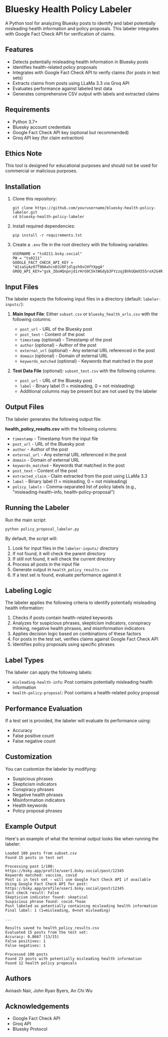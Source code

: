# Bluesky Health Policy Labeler

A Python tool for analyzing Bluesky posts to identify and label potentially misleading health information and policy proposals. This labeler integrates with Google Fact Check API for verification of claims.

## Features

- Detects potentially misleading health information in Bluesky posts
- Identifies health-related policy proposals
- Integrates with Google Fact Check API to verify claims (for posts in test sets)
- Extracts claims from posts using LLaMa 3.3 via Groq API
- Evaluates performance against labeled test data
- Generates comprehensive CSV output with labels and extracted claims

## Requirements

- Python 3.7+
- Bluesky account credentials
- Google Fact Check API key (optional but recommended)
- Groq API key (for claim extraction)

## Ethics Note

This tool is designed for educational purposes and should not be used for commercial or malicious purposes.

## Installation

1. Clone this repository:
   ```
   git clone https://github.com/yourusername/bluesky-health-policy-labeler.git
   cd bluesky-health-policy-labeler
   ```

2. Install required dependencies:
   ```
   pip install -r requirements.txt
   ```

3. Create a `.env` file in the root directory with the following variables:
   ```
   USERNAME = "ts0211.bsky.social"
   PW = "ts0211"
   GOOGLE_FACT_CHECK_API_KEY = "AIzaSyAz07T90AxhcnD3z0Fjdlgsh9sCHfYXpgA"
   GROQ_API_KEY="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"
   ```

## Input Files

The labeler expects the following input files in a directory (default: `labeler-inputs/`):

1. **Main Input File**: Either `subset.csv` or `bluesky_health_urls.csv` with the following columns:
   - `post_url` - URL of the Bluesky post
   - `post_text` - Content of the post
   - `timestamp` (optional) - Timestamp of the post
   - `author` (optional) - Author of the post
   - `external_url` (optional) - Any external URL referenced in the post
   - `domain` (optional) - Domain of external URL
   - `keywords_matched` (optional) - Keywords that matched in the post

2. **Test Data File** (optional): `subset_test.csv` with the following columns:
   - `post_url` - URL of the Bluesky post
   - `label` - Binary label (1 = misleading, 0 = not misleading)
   - Additional columns may be present but are not used by the labeler

## Output Files

The labeler generates the following output file:

**health_policy_results.csv** with the following columns:
- `timestamp` - Timestamp from the input file
- `post_url` - URL of the Bluesky post
- `author` - Author of the post
- `external_url` - Any external URL referenced in the post
- `domain` - Domain of external URL
- `keywords_matched` - Keywords that matched in the post
- `post_text` - Content of the post
- `extracted_claim` - Claim extracted from the post using LLaMa 3.3
- `label` - Binary label (1 = misleading, 0 = not misleading)
- `policy_labels` - Comma-separated list of policy labels (e.g., "misleading-health-info, health-policy-proposal")

## Running the Labeler

Run the main script:
```
python policy_proposal_labeler.py
```

By default, the script will:
1. Look for input files in the `labeler-inputs/` directory
2. If not found, it will check the parent directory
3. If still not found, it will check the current directory
4. Process all posts in the input file
5. Generate output in `health_policy_results.csv`
6. If a test set is found, evaluate performance against it

## Labeling Logic

The labeler applies the following criteria to identify potentially misleading health information:

1. Checks if posts contain health-related keywords
2. Analyzes for suspicious phrases, skepticism indicators, conspiracy thinking, negative health phrases, and misinformation indicators
3. Applies decision logic based on combinations of these factors
4. For posts in the test set, verifies claims against Google Fact Check API
5. Identifies policy proposals using specific phrases

## Label Types

The labeler can apply the following labels:

- `misleading-health-info`: Post contains potentially misleading health information
- `health-policy-proposal`: Post contains a health-related policy proposal

## Performance Evaluation

If a test set is provided, the labeler will evaluate its performance using:
- Accuracy
- False positive count
- False negative count

## Customization

You can customize the labeler by modifying:
- Suspicious phrases
- Skepticism indicators
- Conspiracy phrases
- Negative health phrases
- Misinformation indicators
- Health keywords
- Policy proposal phrases

## Example Output

Here's an example of what the terminal output looks like when running the labeler:

```
Loaded 100 posts from subset.csv
Found 15 posts in test set

Processing post 1/100: https://bsky.app/profile/user1.bsky.social/post/12345
Keywords matched: vaccine, covid
Post is in test set - will use Google Fact Check API if available
Using Google Fact Check API for post: https://bsky.app/profile/user1.bsky.social/post/12345
Fact check result: False
Skepticism indicator found: skeptical
Suspicious phrase found: covid.*hoax
Post labeled as potentially containing misleading health information
Final label: 1 (1=misleading, 0=not misleading)

...

Results saved to health_policy_results.csv
Evaluated 15 posts from the test set:
Accuracy: 0.8667 (13/15)
False positives: 1
False negatives: 1

Processed 100 posts
Found 23 posts with potentially misleading health information
Found 12 health policy proposals
```

## Authors

Avinash Nair, John Ryan Byers, An Chi Wu

## Acknowledgements

- Google Fact Check API
- Groq API
- Bluesky Protocol